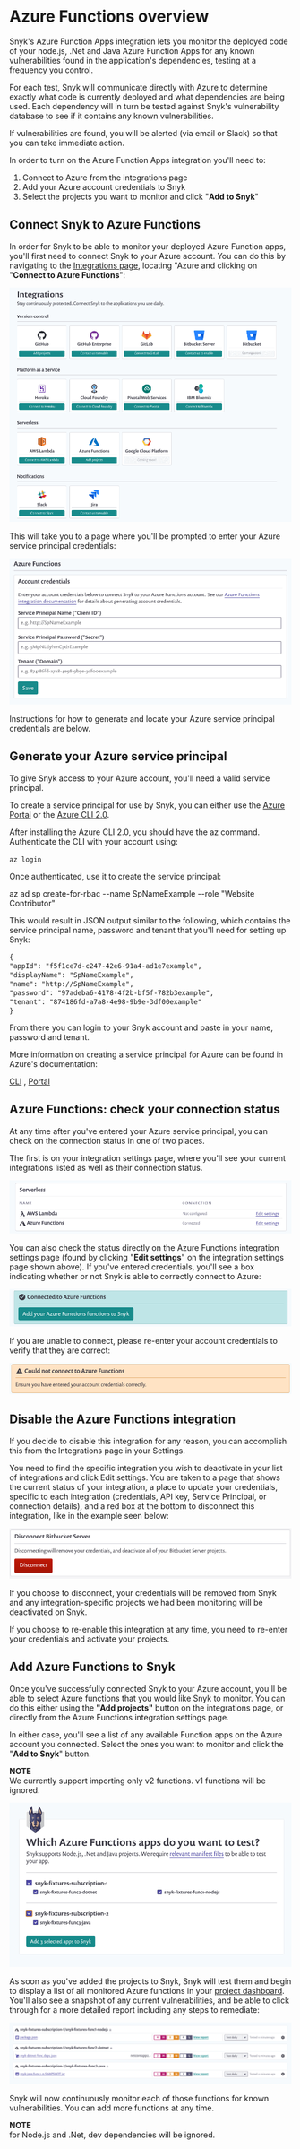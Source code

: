 # Azure Functions overview

Snyk's Azure Function Apps integration lets you monitor the deployed code of your node.js, .Net and Java Azure Function Apps for any known vulnerabilities found in the application's dependencies, testing at a frequency you control.

For each test, Snyk will communicate directly with Azure to determine exactly what code is currently deployed and what dependencies are being used. Each dependency will in turn be tested against Snyk's vulnerability database to see if it contains any known vulnerabilities.

If vulnerabilities are found, you will be alerted \(via email or Slack\) so that you can take immediate action.

In order to turn on the Azure Function Apps integration you'll need to:

1. Connect to Azure from the integrations page
2. Add your Azure account credentials to Snyk
3. Select the projects you want to monitor and click "**Add to Snyk**"

## **Connect Snyk to Azure Functions**

In order for Snyk to be able to monitor your deployed Azure Function apps, you'll first need to connect Snyk to your Azure account. You can do this by navigating to the [Integrations page](https://app.snyk.io/integrations), locating "Azure and clicking on "**Connect to Azure Functions**":

![](../../.gitbook/assets/image%20%2828%29.png)

This will take you to a page where you'll be prompted to enter your Azure service principal credentials:

![](../../.gitbook/assets/image%20%2829%29.png)

Instructions for how to generate and locate your Azure service principal credentials are below.

## **Generate your Azure service principal**

To give Snyk access to your Azure account, you'll need a valid service principal.

To create a service principal for use by Snyk, you can either use the [Azure Portal](https://portal.azure.com/) or the [Azure CLI 2.0](https://docs.microsoft.com/en-us/cli/azure/install-azure-cli).

After installing the Azure CLI 2.0, you should have the az command. Authenticate the CLI with your account using:

`az login`

Once authenticated, use it to create the service principal:

az ad sp create-for-rbac --name SpNameExample --role "Website Contributor"

This would result in JSON output similar to the following, which contains the service principal name, password and tenant that you'll need for setting up Snyk:

```text
{
"appId": "f5f1ce7d-c247-42e6-91a4-ad1e7example",
"displayName": "SpNameExample",
"name": "http://SpNameExample",
"password": "97adeba6-4178-4f2b-bf5f-782b3example",
"tenant": "874186fd-a7a8-4e98-9b9e-3df00example"
}
```

From there you can login to your Snyk account and paste in your name, password and tenant.

More information on creating a service principal for Azure can be found in Azure's documentation:

[CLI](https://docs.microsoft.com/en-us/cli/azure/create-an-azure-service-principal-azure-cli) , [Portal](https://docs.microsoft.com/en-us/azure/azure-resource-manager/resource-group-create-service-principal-portal)

## **Azure Functions: check your connection status**

At any time after you've entered your Azure service principal, you can check on the connection status in one of two places.

The first is on your integration settings page, where you'll see your current integrations listed as well as their connection status.

![](../../.gitbook/assets/image%20%2825%29.png)

You can also check the status directly on the Azure Functions integration settings page \(found by clicking "**Edit settings**" on the integration settings page shown above\). If you've entered credentials, you'll see a box indicating whether or not Snyk is able to correctly connect to Azure:

![](../../.gitbook/assets/image%20%2831%29.png)

If you are unable to connect, please re-enter your account credentials to verify that they are correct:

![](../../.gitbook/assets/image%20%2827%29.png)

## **Disable the Azure Functions integration**

If you decide to disable this integration for any reason, you can accomplish this from the Integrations page in your Settings.

You need to find the specific integration you wish to deactivate in your list of integrations and click Edit settings. You are taken to a page that shows the current status of your integration, a place to update your credentials, specific to each integration \(credentials, API key, Service Principal, or connection details\), and a red box at the bottom to disconnect this integration, like in the example seen below:

![](../../.gitbook/assets/image%20%2826%29.png)

If you choose to disconnect, your credentials will be removed from Snyk and any integration-specific projects we had been monitoring will be deactivated on Snyk.

If you choose to re-enable this integration at any time, you need to re-enter your credentials and activate your projects.

## **Add Azure Functions to Snyk**

Once you've successfully connected Snyk to your Azure account, you'll be able to select Azure functions that you would like Snyk to monitor. You can do this either using the **"Add projects"** button on the integrations page, or directly from the Azure Functions integration settings page.

In either case, you'll see a list of any available Function apps on the Azure account you connected. Select the ones you want to monitor and click the "**Add to Snyk**" button.

**NOTE**  
We currently support importing only v2 functions. v1 functions will be ignored.

![](../../.gitbook/assets/image%20%2830%29.png)

As soon as you've added the projects to Snyk, Snyk will test them and begin to display a list of all monitored Azure functions in your [project dashboard](https://app.snyk.io/projects). You'll also see a snapshot of any current vulnerabilities, and be able to click through for a more detailed report including any steps to remediate:

![](../../.gitbook/assets/image%20%2832%29.png)

Snyk will now continuously monitor each of those functions for known vulnerabilities. You can add more functions at any time.

**NOTE**  
for Node.js and .Net, dev dependencies will be ignored.

